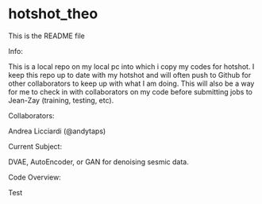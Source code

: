 # hotshot_theo

This is the README file 


Info: 

  This is a local repo on my local pc into which i copy my codes for hotshot. 
  I keep this repo up to date with my hotshot and will often push to Github
  for other collaborators to keep up with what I am doing. This will also be
  a way for me to check in with collaborators on my code before submitting 
  jobs to Jean-Zay (training, testing, etc).
  
  
Collaborators:

  Andrea Licciardi (@andytaps)
  
  
Current Subject:

  DVAE, AutoEncoder, or GAN for denoising sesmic data.
  
  
  
Code Overview: 

Test




